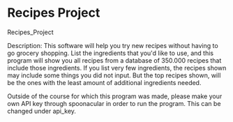 # Recipes Project
Recipes_Project

Description:
This software will help you try new recipes without having to go grocery shopping. 
List the ingredients that you'd like to use, and this program will show you all recipes
from a database of 350.000 recipes that include those ingredients. If you list very few ingredients,
the recipes shown may include some things you did not input. But the top recipes shown, 
will be the ones with the least amount of additional ingredients needed. 

Outside of the course for which this program was made, please make your own API key through spoonacular 
in order to run the program. This can be changed under api_key. 
